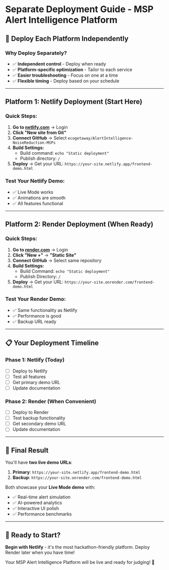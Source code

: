 # Separate Deployment Guide - MSP Alert Intelligence Platform

## 🚀 **Deploy Each Platform Independently**

### **Why Deploy Separately?**
- ✅ **Independent control** - Deploy when ready
- ✅ **Platform-specific optimization** - Tailor to each service
- ✅ **Easier troubleshooting** - Focus on one at a time
- ✅ **Flexible timing** - Deploy based on your schedule

---

## **Platform 1: Netlify Deployment (Start Here)**

### **Quick Steps:**
1. **Go to [netlify.com](https://netlify.com)** → Login
2. **Click "New site from Git"**
3. **Connect GitHub** → Select `ecogetaway/AlertIntelligence-NoiseReduction-MSPs`
4. **Build Settings:**
   - Build command: `echo "Static deployment"`
   - Publish directory: `/`
5. **Deploy** → Get your URL: `https://your-site.netlify.app/frontend-demo.html`

### **Test Your Netlify Demo:**
- ✅ Live Mode works
- ✅ Animations are smooth
- ✅ All features functional

---

## **Platform 2: Render Deployment (When Ready)**

### **Quick Steps:**
1. **Go to [render.com](https://render.com)** → Login
2. **Click "New +"** → **"Static Site"**
3. **Connect GitHub** → Select same repository
4. **Build Settings:**
   - Build Command: `echo "Static deployment"`
   - Publish Directory: `/`
5. **Deploy** → Get your URL: `https://your-site.onrender.com/frontend-demo.html`

### **Test Your Render Demo:**
- ✅ Same functionality as Netlify
- ✅ Performance is good
- ✅ Backup URL ready

---

## **📋 Your Deployment Timeline**

### **Phase 1: Netlify (Today)**
- [ ] Deploy to Netlify
- [ ] Test all features
- [ ] Get primary demo URL
- [ ] Update documentation

### **Phase 2: Render (When Convenient)**
- [ ] Deploy to Render
- [ ] Test backup functionality
- [ ] Get secondary demo URL
- [ ] Update documentation

---

## **🎯 Final Result**

You'll have **two live demo URLs**:

1. **Primary**: `https://your-site.netlify.app/frontend-demo.html`
2. **Backup**: `https://your-site.onrender.com/frontend-demo.html`

Both showcase your **Live Mode demo** with:
- ✅ Real-time alert simulation
- ✅ AI-powered analytics
- ✅ Interactive UI polish
- ✅ Performance benchmarks

---

## **🚀 Ready to Start?**

**Begin with Netlify** - it's the most hackathon-friendly platform. Deploy Render later when you have time!

Your MSP Alert Intelligence Platform will be live and ready for judging! 🎉






